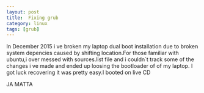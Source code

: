 ```yaml
---
layout: post
title:  Fixing grub
category: linux 
tags: [grub]
---
```


In December 2015 i ve broken my laptop dual boot installation due to broken system depencies caused by shifting location.For those familiar with ubuntu,i  over messed with sources.list file and i couldn`t track some of the changes i ve made and ended up loosing the bootloader of of my laptop.
I got luck recovering it was pretty easy.I booted on live CD

JA MATTA
